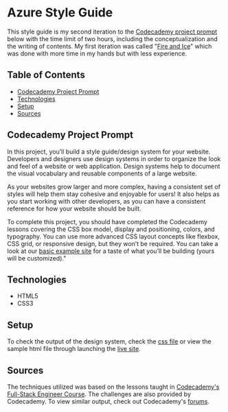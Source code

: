 # **Azure Style Guide**

This style guide is my second iteration to the [Codecademy project prompt](#codecademy-project-prompt) below with the time limit of two hours, including the conceptualization and the writing of contents. My first iteration was called "[Fire and Ice](https://daniellabrador.github.io/codecademy-fs-design_system)" which was done with more time in my hands but with less experience.

## Table of Contents

- [Codecademy Project Prompt](#codecademy-project-prompt)
- [Technologies](#technologies)
- [Setup](#setup)
- [Sources](#sources)

## Codecademy Project Prompt

In this project, you’ll build a style guide/design system for your website. Developers and designers use design systems in order to organize the look and feel of a website or web application. Design systems help to document the visual vocabulary and reusable components of a large website.

As your websites grow larger and more complex, having a consistent set of styles will help them stay cohesive and enjoyable for users! It also helps as you start working with other developers, as you can have a consistent reference for how your website should be built.

To complete this project, you should have completed the Codecademy lessons covering the CSS box model, display and positioning, colors, and typography. You can use more advanced CSS layout concepts like flexbox, CSS grid, or responsive design, but they won’t be required. You can take a look at our [basic example site](https://content.codecademy.com/PRO/independent-practice-projects/website-design-system/example/index.html) for a taste of what you’ll be building (yours will be customized)."

## Technologies

- HTML5
- CSS3

## Setup

To check the output of the design system, check the [css file](styles.css) or view the sample html file through launching the [live site](https://daniellabrador.github.io/codecademy-fs-design_system_2/).

## Sources

The techniques utilized was based on the lessons taught in [Codecademy's Full-Stack Engineer Course](https://www.codecademy.com/learn/paths/full-stack-engineer-career-path
). The challenges are also provided by Codecademy. To view similar output, check out Codecademy's [forums](https://discuss.codecademy.com/t/build-a-website-style-guide-challenge-project-html-css/462395).

